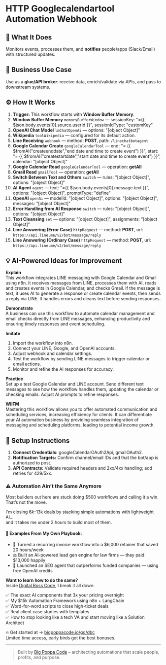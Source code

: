 # HTTP Googlecalendartool Automation Webhook
  ## 🚀 What It Does
  Monitors events, processes them, and **notifies** people/apps (Slack/Email) with structured updates.
  
  ## 💼 Business Use Case
  Use as a **glue/API broker**: receive data, enrich/validate via APIs, and pass to downstream systems.
  
  ## ⚙️ How It Works
  1. **Trigger:** This workflow starts with **Window Buffer Memory**.
  2. **Window Buffer Memory** `memoryBufferWindow` — sessionKey: "={{ $json.body.events[0].source.userId }}", sessionIdType: "customKey"
3. **OpenAI Chat Model** `lmChatOpenAi` — options: "[object Object]"
4. **Wikipedia** `toolWikipedia` — configured for its default action.
5. **Line Receiving** `webhook` — method: **POST**, path: `/linechatbotagent`
6. **Google Calendar Create** `googleCalendarTool` — end: "= {{ $fromAI("createenddate","end date and time to create event") }}", start: "= {{ $fromAI("createstartdate","start date and time to create event") }}", calendar: "[object Object]"
7. **Google Calendar Read** `googleCalendarTool` — operation: **getAll**
8. **Gmail Read** `gmailTool` — operation: **getAll**
9. **Switch Between Text and Others** `switch` — rules: "[object Object]", options: "[object Object]"
10. **AI Agent** `agent` — text: "={{ $json.body.events[0].message.text }}", options: "[object Object]", promptType: "define"
11. **OpenAI** `openAi` — modelId: "[object Object]", options: "[object Object]", messages: "[object Object]"
12. **Error Handling from AI Response** `switch` — rules: "[object Object]", options: "[object Object]"
13. **Text Cleansing** `set` — options: "[object Object]", assignments: "[object Object]"
14. **Line Answering (Error Case)** `httpRequest` — method: **POST**, url: `https://api.line.me/v2/bot/message/reply`
15. **Line Answering (Ordinary Case)** `httpRequest` — method: **POST**, url: `https://api.line.me/v2/bot/message/reply`
  
  ## 💡 AI-Powered Ideas for Improvement
  **Explain**  
This workflow integrates LINE messaging with Google Calendar and Gmail using n8n. It receives messages from LINE, processes them with AI, reads and creates events in Google Calendar, and checks Gmail. If the message is text, it uses AI to generate a response or create calendar events, then sends a reply via LINE. It handles errors and cleans text before sending responses.

**Demonstrate**  
A business can use this workflow to automate calendar management and email checks directly from LINE messages, enhancing productivity and ensuring timely responses and event scheduling.

**Imitate**  
1. Import the workflow into n8n.  
2. Connect your LINE, Google, and OpenAI accounts.  
3. Adjust webhook and calendar settings.  
4. Test the workflow by sending LINE messages to trigger calendar or email actions.  
5. Monitor and refine the AI responses for accuracy.

**Practice**  
Set up a test Google Calendar and LINE account. Send different text messages to see how the workflow handles them, updating the calendar or checking emails. Adjust AI prompts to refine responses.

**WIIFM**  
Mastering this workflow allows you to offer automated communication and scheduling services, increasing efficiency for clients. It can differentiate your AI automation business by providing seamless integration of messaging and scheduling platforms, leading to potential income growth.
  
  ## 🔧 Setup Instructions
  1. **Connect Credentials:** googleCalendarOAuth2Api, gmailOAuth2.
2. **Notification Targets:** Confirm channel/email IDs and that the bot/app is authorized to post.
3. **API Contracts:** Validate required headers and 2xx/4xx handling; add retries for 429/5xx.
  
### ⚠️ Automation Ain’t the Same Anymore

Most builders out here are stuck doing $500 workflows and calling it a win.  
That’s not the move.  

I'm closing $6k–$13k deals by stacking simple automations with lightweight AI...  
and it takes me under 2 hours to build most of them.

#### 🧠 Examples From My Own Playbook:
- 🔁 Turned a recurring invoice workflow into a $6,000 retainer that saved 20 hours/week  
- ⚖️ Built an AI-powered lead gen engine for law firms — they paid $13,000 happily  
- 🚀 Launched an SEO agent that outperforms funded companies — using free OpenAI credits  

**Want to learn how to do the same?**  
Inside [Digital Boss Code](https://bigpoppacode.io/go/dbc), I break it all down:

✅ The exact AI components that 3x your pricing overnight  
✅ My $15k Automation Framework using n8n + LangChain  
✅ Word-for-word scripts to close high-ticket deals  
✅ Real client case studies with templates  
✅ How to stop looking like a tech VA and start moving like a Solution Architect  

🔥 Get started at → [bigpoppacode.io/go/dbc](https://bigpoppacode.io/go/dbc)  
Limited time access, early birds get the best bonuses.

---
> Built by [Big Poppa Code](https://bigpoppacode.io) – architecting automations that scale people, profits, and purpose.
  